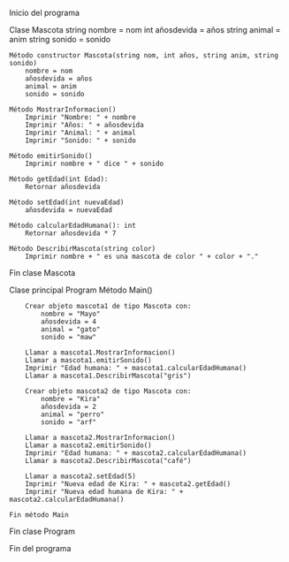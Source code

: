 Inicio del programa

Clase Mascota
    string nombre = nom
    int añosdevida = años
    string animal = anim
    string sonido = sonido

    Método constructor Mascota(string nom, int años, string anim, string sonido)
        nombre = nom
        añosdevida = años
        animal = anim
        sonido = sonido

    Método MostrarInformacion()
        Imprimir "Nombre: " + nombre
        Imprimir "Años: " + añosdevida
        Imprimir "Animal: " + animal
        Imprimir "Sonido: " + sonido

    Método emitirSonido()
        Imprimir nombre + " dice " + sonido

    Método getEdad(int Edad): 
        Retornar añosdevida

    Método setEdad(int nuevaEdad)
        añosdevida = nuevaEdad

    Método calcularEdadHumana(): int
        Retornar añosdevida * 7

    Método DescribirMascota(string color)
        Imprimir nombre + " es una mascota de color " + color + "."

Fin clase Mascota

Clase principal Program
    Método Main()

        Crear objeto mascota1 de tipo Mascota con:
            nombre = "Mayo"
            añosdevida = 4
            animal = "gato"
            sonido = "maw"

        Llamar a mascota1.MostrarInformacion()
        Llamar a mascota1.emitirSonido()
        Imprimir "Edad humana: " + mascota1.calcularEdadHumana()
        Llamar a mascota1.DescribirMascota("gris")

        Crear objeto mascota2 de tipo Mascota con:
            nombre = "Kira"
            añosdevida = 2
            animal = "perro"
            sonido = "arf"

        Llamar a mascota2.MostrarInformacion()
        Llamar a mascota2.emitirSonido()
        Imprimir "Edad humana: " + mascota2.calcularEdadHumana()
        Llamar a mascota2.DescribirMascota("café")

        Llamar a mascota2.setEdad(5)
        Imprimir "Nueva edad de Kira: " + mascota2.getEdad()
        Imprimir "Nueva edad humana de Kira: " + mascota2.calcularEdadHumana()

    Fin método Main
Fin clase Program

Fin del programa

